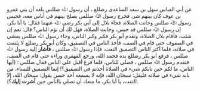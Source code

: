 عن أبي العباس سهل بن سعد الساعدى رضللع ، أن رسول ﷲ صللس بلغه أن بني عمرو بن عوف كان بينهم شر، فخرج رسول ﷲ صللس يصلح بينهم في أناس معه، فحبس رسول ﷲ صللس وحانت الصلاة، فجاء بلال إلى أبي بكر رضي ﷲ عنهما فقال: يا أبا بكر، إن رسول ﷲ صللس قد حبس، وحانت الصلاة، فهل لك أن تؤم الناس؟ قال: نعم إن شئت، فأقام بلال الصلاة، وتقدم أبو بكر فكبر وكبر الناس، وجاء رسول ﷲ صللس يمشي في الصفوف حتى قام في الصف، فأخذ الناس في التصفيق، وكان أبو بكر رضللع لا يلتفت في صلاته، فلما أكثر الناس التصفيق التفت، فإذا رسول ﷲ صللس ، **فأشار** إليه رسول ﷲ صللس ، فرفع أبو بكر رضللع يده فحمد الله، ورجع القهقري وراءه حتى قام في الصف، فتقدم رسول ﷲ صللس ، فصلى للناس، فلما فرغ أقبل على الناس فقال صللس : (أيها الناس، ما لكم حين نابكم شيء في الصلاة أخذتم في التصفيق؟! إنما التصفيق للنساء، من نابه شيء في صلاته فليقل: سبحان الله، فإنه لا يسمعه أحد حسن يقول: سبحان الله، إلا التفت، يا أبا بكر، ما منعك أن تصلي بالناس حين **أشرت إليك**؟).